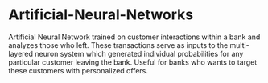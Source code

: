 # Artificial-Neural-Networks
Artificial Neural Network trained on customer interactions within a bank and analyzes those who left.
These transactions serve as inputs to the multi-layered neuron system which generated individual probabilities for any particular customer leaving the bank.
Useful for banks who wants to target these customers with personalized offers.
